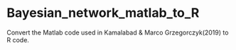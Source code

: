 # Bayesian_network_matlab_to_R

Convert the Matlab code used in Kamalabad & Marco Grzegorczyk(2019) to R code.
